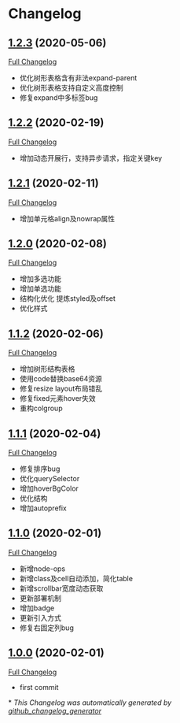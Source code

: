 # Changelog

## [1.2.3](https://github.com/peng92055/smart-table/tree/1.2.3) (2020-05-06)

[Full Changelog](https://github.com/peng92055/smart-table/compare/1.2.2...1.2.3)

- 优化树形表格含有非法expand-parent
- 优化树形表格支持自定义高度控制
- 修复expand中多标签bug
  
## [1.2.2](https://github.com/peng92055/smart-table/tree/1.2.2) (2020-02-19)

[Full Changelog](https://github.com/peng92055/smart-table/compare/1.2.1...1.2.2)

- 增加动态开展行，支持异步请求，指定关键key

## [1.2.1](https://github.com/peng92055/smart-table/tree/1.2.1) (2020-02-11)

[Full Changelog](https://github.com/peng92055/smart-table/compare/1.2.0...1.2.1)

- 增加单元格align及nowrap属性

## [1.2.0](https://github.com/peng92055/smart-table/tree/1.2.0) (2020-02-08)

[Full Changelog](https://github.com/peng92055/smart-table/compare/1.1.2...1.2.0)

- 增加多选功能
- 增加单选功能
- 结构化优化 提炼styled及offset
- 优化样式

## [1.1.2](https://github.com/peng92055/smart-table/tree/1.1.2) (2020-02-06)

[Full Changelog](https://github.com/peng92055/smart-table/compare/1.1.1...1.1.2)

- 增加树形结构表格
- 使用code替换base64资源
- 修复resize layout布局错乱
- 修复fixed元素hover失效
- 重构colgroup

## [1.1.1](https://github.com/peng92055/smart-table/tree/1.1.1) (2020-02-04)

[Full Changelog](https://github.com/peng92055/smart-table/compare/1.1.0...1.1.1)

- 修复排序bug
- 优化querySelector
- 增加hoverBgColor
- 优化结构
- 增加autoprefix

## [1.1.0](https://github.com/peng92055/smart-table/tree/1.1.0) (2020-02-01)

[Full Changelog](https://github.com/peng92055/smart-table/compare/1.0.0...1.1.0)

- 新增node-ops
- 新增class及cell自动添加，简化table
- 新增scrollbar宽度动态获取
- 更新部署机制
- 增加badge
- 更新引入方式
- 修复右固定列bug

## [1.0.0](https://github.com/peng92055/smart-table/tree/1.0.0) (2020-02-01)

[Full Changelog](https://github.com/peng92055/smart-table/compare/063595701304ffa26e4e6e20898fcaaffa3c27f9...1.1.0)
- first commit


\* *This Changelog was automatically generated by [github_changelog_generator](https://github.com/github-changelog-generator/github-changelog-generator)*
